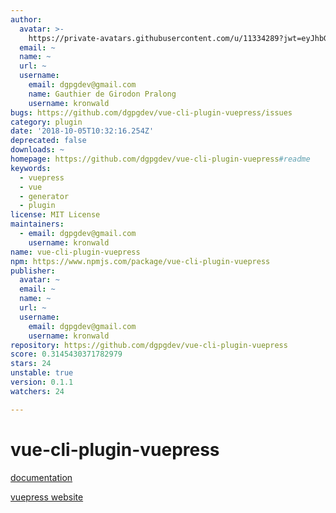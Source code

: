 ```yaml
---
author:
  avatar: >-
    https://private-avatars.githubusercontent.com/u/11334289?jwt=eyJhbGciOiJIUzI1NiIsInR5cCI6IkpXVCJ9.eyJpc3MiOiJnaXRodWIuY29tIiwiYXVkIjoicmF3LmdpdGh1YnVzZXJjb250ZW50LmNvbSIsImtleSI6ImtleTEiLCJleHAiOjE3MzQ2NzM1NjAsIm5iZiI6MTczNDY3MjM2MCwicGF0aCI6Ii91LzExMzM0Mjg5In0.2uCLhoApa_mTn1tq-0Wsj2WeMTPs4VK7jUDkGxLex8I&v=4
  email: ~
  name: ~
  url: ~
  username:
    email: dgpgdev@gmail.com
    name: Gauthier de Girodon Pralong
    username: kronwald
bugs: https://github.com/dgpgdev/vue-cli-plugin-vuepress/issues
category: plugin
date: '2018-10-05T10:32:16.254Z'
deprecated: false
downloads: ~
homepage: https://github.com/dgpgdev/vue-cli-plugin-vuepress#readme
keywords:
  - vuepress
  - vue
  - generator
  - plugin
license: MIT License
maintainers:
  - email: dgpgdev@gmail.com
    username: kronwald
name: vue-cli-plugin-vuepress
npm: https://www.npmjs.com/package/vue-cli-plugin-vuepress
publisher:
  avatar: ~
  email: ~
  name: ~
  url: ~
  username:
    email: dgpgdev@gmail.com
    username: kronwald
repository: https://github.com/dgpgdev/vue-cli-plugin-vuepress
score: 0.3145430371782979
stars: 24
unstable: true
version: 0.1.1
watchers: 24

---
```


# vue-cli-plugin-vuepress


[documentation](https://dgpgdev.github.io/vue-cli-plugin-vuepress/)


[vuepress website](https://vuepress.vuejs.org)